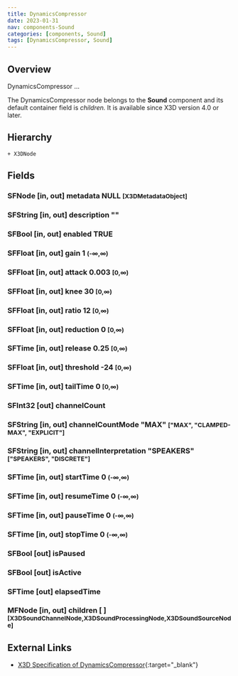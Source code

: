 ```yaml
---
title: DynamicsCompressor
date: 2023-01-31
nav: components-Sound
categories: [components, Sound]
tags: [DynamicsCompressor, Sound]
---
```

<style>
.post h3 {
   word-spacing: 0.2em;
}
</style>

## Overview

DynamicsCompressor ...

The DynamicsCompressor node belongs to the **Sound** component and its default container field is *children.* It is available since X3D version 4.0 or later.

## Hierarchy

```
+ X3DNode
```

## Fields

### SFNode [in, out] **metadata** NULL <small>[X3DMetadataObject]</small>

### SFString [in, out] **description** ""

### SFBool [in, out] **enabled** TRUE

### SFFloat [in, out] **gain** 1 <small>(-∞,∞)</small>

### SFFloat [in, out] **attack** 0.003 <small>[0,∞)</small>

### SFFloat [in, out] **knee** 30 <small>[0,∞)</small>

### SFFloat [in, out] **ratio** 12 <small>[0,∞)</small>

### SFFloat [in, out] **reduction** 0 <small>[0,∞)</small>

### SFTime [in, out] **release** 0.25 <small>[0,∞)</small>

### SFFloat [in, out] **threshold** -24 <small>[0,∞)</small>

### SFTime [in, out] **tailTime** 0 <small>[0,∞)</small>

### SFInt32 [out] **channelCount**

### SFString [in, out] **channelCountMode** "MAX" <small>["MAX", "CLAMPED-MAX", "EXPLICIT"]</small>

### SFString [in, out] **channelInterpretation** "SPEAKERS" <small>["SPEAKERS", "DISCRETE"]</small>

### SFTime [in, out] **startTime** 0 <small>(-∞,∞)</small>

### SFTime [in, out] **resumeTime** 0 <small>(-∞,∞)</small>

### SFTime [in, out] **pauseTime** 0 <small>(-∞,∞)</small>

### SFTime [in, out] **stopTime** 0 <small>(-∞,∞)</small>

### SFBool [out] **isPaused**

### SFBool [out] **isActive**

### SFTime [out] **elapsedTime**

### MFNode [in, out] **children** [ ] <small>[X3DSoundChannelNode,X3DSoundProcessingNode,X3DSoundSourceNode]</small>

## External Links

- [X3D Specification of DynamicsCompressor](https://www.web3d.org/documents/specifications/19775-1/V4.0/Part01/components/sound.html#DynamicsCompressor){:target="_blank"}
